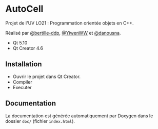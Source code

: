# AutoCell

Projet de l'UV LO21 : Programmation orientée objets en C++.

Réalisé par [@bertille-ddp](https://github.com/bertille-ddp), [@YiwenWW](https://github.com/YiwenWW) et [@danousna](https://github.com/danousna). 

- Qt 5.10
- Qt Creator 4.6

## Installation

- Ouvrir le projet dans Qt Creator.
- Compiler
- Executer

## Documentation

La documentation est générée automatiquement par Doxygen dans le dossier `doc/` (fichier `index.html`).